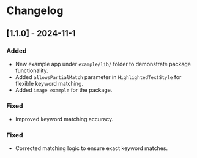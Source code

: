 # Changelog

## [1.1.0] - 2024-11-1
### Added
- New example app under `example/lib/` folder to demonstrate package functionality.
- Added `allowsPartialMatch` parameter in `HighlightedTextStyle` for flexible keyword matching.
- Added `image example` for the package.

### Fixed
- Improved keyword matching accuracy.

### Fixed
- Corrected matching logic to ensure exact keyword matches.